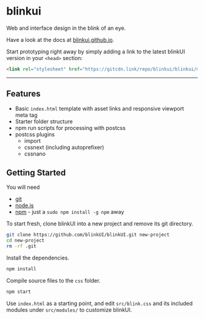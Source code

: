 # blinkui
Web and interface design in the blink of an eye.

Have a look at the docs at [blinkui.github.io](https://blinkui.github.io/).

Start prototyping right away by simply adding a link to the latest blinkUI version in your `<head>` section:

``` html
<link rel="stylesheet" href="https://gitcdn.link/repo/blinkui/blinkui/master/css/blink.css">
```

---

## Features

- Basic `index.html` template with asset links and responsive viewport meta tag
- Starter folder structure
- npm run scripts for processing with postcss
- postcss plugins
  - import
  - cssnext (including autoprefixer)
  - cssnano

## Getting Started

You will need

- [git](https://git-scm.com/)
- [node.js](http://nodejs.org/download/)
- [npm](https://docs.npmjs.com/getting-started/installing-node) - just a `sudo npm install -g npm` away

To start fresh, clone blinkUI into a new project and remove its git directory.

``` bash
git clone https://github.com/blinkUI/blinkUI.git new-project
cd new-project
rm -rf .git
```

Install the dependencies.

``` bash
npm install
```

Compile source files to the `css` folder.

``` bash
npm start
```

Use `index.html` as a starting point, and edit `src/blink.css` and its included modules under `src/modules/` to customize blinkUI.
